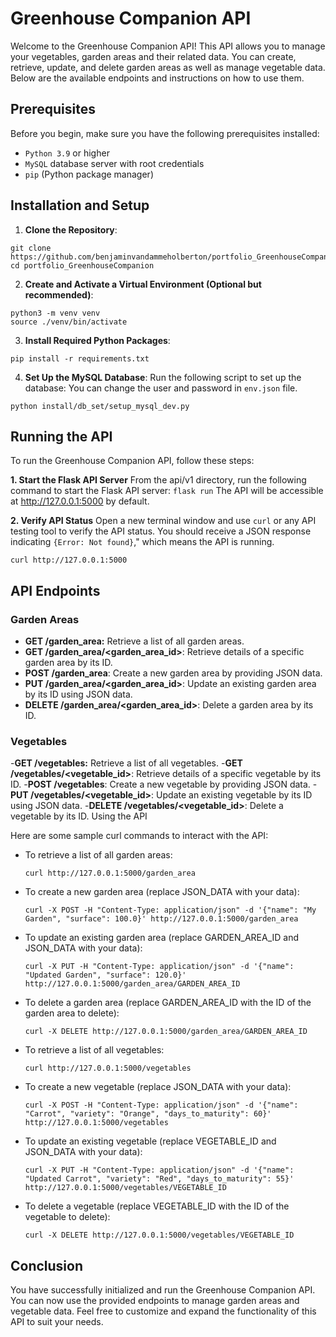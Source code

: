 # Greenhouse Companion API

Welcome to the Greenhouse Companion API! This API allows you to manage your vegetables, garden areas and their related data. You can create, retrieve, update, and delete garden areas as well as manage vegetable data. Below are the available endpoints and instructions on how to use them.

## Prerequisites

Before you begin, make sure you have the following prerequisites installed:

- `Python 3.9` or higher
- `MySQL` database server with root credentials
- `pip` (Python package manager)

## Installation and Setup

1. **Clone the Repository**:

```
git clone https://github.com/benjaminvandammeholberton/portfolio_GreenhouseCompanion.git
cd portfolio_GreenhouseCompanion
```

2. **Create and Activate a Virtual Environment (Optional but recommended)**:

```
python3 -m venv venv
source ./venv/bin/activate
```

3. **Install Required Python Packages**:

```
pip install -r requirements.txt
```

4. **Set Up the MySQL Database**:
   Run the following script to set up the database:
   You can change the user and password in `env.json` file.

```
python install/db_set/setup_mysql_dev.py
```

## Running the API

To run the Greenhouse Companion API, follow these steps:

**1. Start the Flask API Server**
From the api/v1 directory, run the following command to start the Flask API server: `flask run`
The API will be accessible at http://127.0.0.1:5000 by default.

**2. Verify API Status**
Open a new terminal window and use `curl` or any API testing tool to verify the API status. You should receive a JSON response indicating `{Error: Not found}`," which means the API is running.

```
curl http://127.0.0.1:5000
```

## API Endpoints

### Garden Areas

- **GET /garden_area:** Retrieve a list of all garden areas.
- **GET /garden_area/<garden_area_id>**: Retrieve details of a specific garden area by its ID.
- **POST /garden_area**: Create a new garden area by providing JSON data.
- **PUT /garden_area/<garden_area_id>**: Update an existing garden area by its ID using JSON data.
- **DELETE /garden_area/<garden_area_id>**: Delete a garden area by its ID.

### Vegetables

-**GET /vegetables:** Retrieve a list of all vegetables.
-**GET /vegetables/<vegetable_id>**: Retrieve details of a specific vegetable by its ID.
-**POST /vegetables**: Create a new vegetable by providing JSON data.
-**PUT /vegetables/<vegetable_id>**: Update an existing vegetable by its ID using JSON data.
-**DELETE /vegetables/<vegetable_id>**: Delete a vegetable by its ID.
Using the API

Here are some sample curl commands to interact with the API:

- To retrieve a list of all garden areas:

  ```curl http://127.0.0.1:5000/garden_area```
  
- To create a new garden area (replace JSON_DATA with your data):

  ```curl -X POST -H "Content-Type: application/json" -d '{"name": "My Garden", "surface": 100.0}' http://127.0.0.1:5000/garden_area```
  
- To update an existing garden area (replace GARDEN_AREA_ID and JSON_DATA with your data):

  ```curl -X PUT -H "Content-Type: application/json" -d '{"name": "Updated Garden", "surface": 120.0}' http://127.0.0.1:5000/garden_area/GARDEN_AREA_ID```
  
- To delete a garden area (replace GARDEN_AREA_ID with the ID of the garden area to delete):

  ```curl -X DELETE http://127.0.0.1:5000/garden_area/GARDEN_AREA_ID```
  
- To retrieve a list of all vegetables:

  ```curl http://127.0.0.1:5000/vegetables```
  
- To create a new vegetable (replace JSON_DATA with your data):

  ```curl -X POST -H "Content-Type: application/json" -d '{"name": "Carrot", "variety": "Orange", "days_to_maturity": 60}' http://127.0.0.1:5000/vegetables```
  
- To update an existing vegetable (replace VEGETABLE_ID and JSON_DATA with your data):

  ```curl -X PUT -H "Content-Type: application/json" -d '{"name": "Updated Carrot", "variety": "Red", "days_to_maturity": 55}' http://127.0.0.1:5000/vegetables/VEGETABLE_ID```
  
- To delete a vegetable (replace VEGETABLE_ID with the ID of the vegetable to delete):

  ```curl -X DELETE http://127.0.0.1:5000/vegetables/VEGETABLE_ID```

## Conclusion

You have successfully initialized and run the Greenhouse Companion API. You can now use the provided endpoints to manage garden areas and vegetable data. Feel free to customize and expand the functionality of this API to suit your needs.
